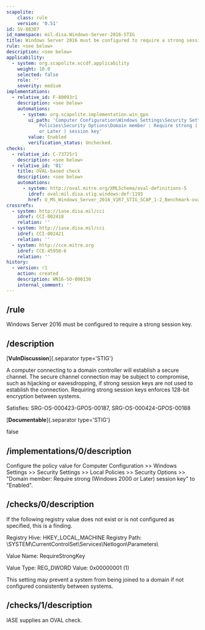 ```yaml
---
scapolite:
    class: rule
    version: '0.51'
id: SV-88307
id_namespace: mil.disa.Windows-Server-2016-STIG
title: Windows Server 2016 must be configured to require a strong session key.
rule: <see below>
description: <see below>
applicability:
  - system: org.scapolite.xccdf.applicability
    weight: 10.0
    selected: false
    role: ''
    severity: medium
implementations:
  - relative_id: F-80093r1
    description: <see below>
    automations:
      - system: org.scapolite.implementation.win_gpo
        ui_path: 'Computer Configuration\Windows Settings\Security Settings\Local
            Policies\Security Options\Domain member : Require strong ( Windows 2000
            or Later ) session key'
        value: Enabled
        verification_status: Unchecked.
checks:
  - relative_id: C-73725r1
    description: <see below>
  - relative_id: '01'
    title: OVAL-based check
    description: <see below>
    automations:
      - system: http://oval.mitre.org/XMLSchema/oval-definitions-5
        idref: oval:mil.disa.stig.windows:def:1193
        href: U_MS_Windows_Server_2016_V1R7_STIG_SCAP_1-2_Benchmark-oval.xml
crossrefs:
  - system: http://iase.disa.mil/cci
    idref: CCI-002418
    relation: ''
  - system: http://iase.disa.mil/cci
    idref: CCI-002421
    relation: ''
  - system: http://cce.mitre.org
    idref: CCE-45958-6
    relation: ''
history:
  - version: r1
    action: created
    description: WN16-SO-000130
    internal_comment: ''
---
```



## /rule

Windows Server 2016 must be configured to require a strong session key.

## /description

[**VulnDiscussion**]{.separator type='STIG'}

A computer connecting to a domain controller will establish a secure channel. The secure channel connection may be subject to compromise, such as hijacking or eavesdropping, if strong session keys are not used to establish the connection. Requiring strong session keys enforces 128-bit encryption between systems.

Satisfies: SRG-OS-000423-GPOS-00187, SRG-OS-000424-GPOS-00188

[**Documentable**]{.separator type='STIG'}

false

## /implementations/0/description

Configure the policy value for Computer Configuration >> Windows Settings >> Security Settings >> Local Policies >> Security Options >> "Domain member: Require strong (Windows 2000 or Later) session key" to "Enabled".

## /checks/0/description

If the following registry value does not exist or is not configured as specified, this is a finding.

Registry Hive: HKEY_LOCAL_MACHINE
Registry Path: \SYSTEM\CurrentControlSet\Services\Netlogon\Parameters\

Value Name: RequireStrongKey

Value Type: REG_DWORD
Value: 0x00000001 (1)

This setting may prevent a system from being joined to a domain if not configured consistently between systems.

## /checks/1/description

IASE supplies an OVAL check.
